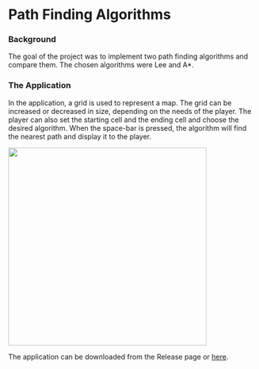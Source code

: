 # Path Finding Algorithms

### Background

The goal of the project was to implement two path finding algorithms and compare them. The chosen algorithms were Lee and A*.

### The Application

In the application, a grid is used to represent a map. The grid can be increased or decreased in size, depending on the needs of the player. The player can also set the starting cell and the ending cell and choose the desired algorithm. When the space-bar is pressed, the algorithm will find the nearest path and display it to the player.

<img src="https://user-images.githubusercontent.com/59959821/162640429-050d404c-5e86-42cd-973a-5a2406a68a3e.png" width="400">

The application can be downloaded from the Release page or [here](https://github.com/StylianosZachariou/Path-Finding-Algorithms/releases/download/1.0/executable.zip).
